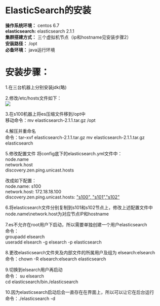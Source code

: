 # ElasticSearch的安装
**操作系统环境：**  centos 6.7  
**elasticsearch:** elasticsearch 2.1.1  
**集群搭建方式：** 三个虚拟机节点（ip和hostname见安装步骤2）  
**安装路径：** /opt  
**必备环境：** java运行环境  
# 安装步骤：
1.在三台机器上分别安装jdk(略)

2.修改/etc/hosts文件如下：  
![](https://i.imgur.com/n4VTt5t.png)

3.在s100机器上将es压缩文件移到/opt中  
移动命令：mv elasticsearch-2.1.1.tar.gz /opt 
  
4.解压并重命名  
命令：tar–xvf elasticsearch-2.1.1.tar.gz   mv elasticsearch-2.1.1.tar.gz elasticsearch

5.修改配置文件
将config底下的elasticsearch.yml文件中：  
    node.name  
    network.host  
    discovery.zen.ping.unicast.hosts
  
改成如下配置：  
    node.name: s100  
    network.host: 172.18.18.100  
    discovery.zen.ping.unicast.hosts: ["s100", "s101","s102"](在三个节点配置hosts文件，172.18.18.100、172.18.18.101、172.18.18.102是节点的ip地址，对应hostname分别为s100\s101\s102) 

6.将elasticsearch文件分别复制到s101和s102节点上，修改上述配置文件中node.name\network.host为对应节点IP和hostname  
 
7.es不允许在root用户下启动，所以需要单独创建一个用户elasticsearch  
命令：  
groupadd elsearch  
useradd elsearch -g elsearch -p elasticsearch

8.更改elasticsearch文件夹及内部文件的所属用户及组为  elsearch:elsearch  
命令：chown -R elsearch:elsearch elasticsearch

9.切换到elsearch用户再启动  
命令：
su elsearch   
cd elasticsearch/bin./elasticsearch  

10.因为elasticsearch启动后会一直存在在界面上，所以可以让它在后台运行  
命令：./elasticsearch -d
